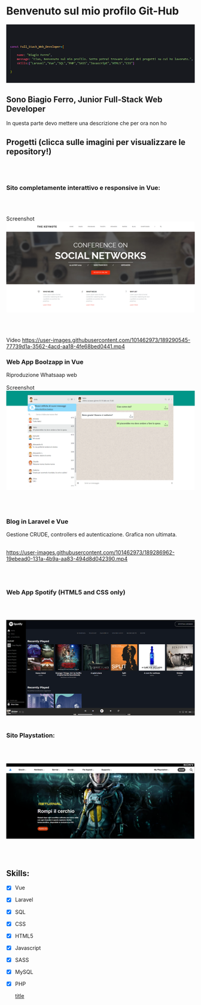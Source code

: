 # Benvenuto sul mio profilo Git-Hub


![header](images/idk.png)

## Sono Biagio Ferro, Junior Full-Stack Web Developer
In questa parte devo mettere una descrizione che per ora non ho

## Progetti (clicca sulle imagini per visualizzare le repository!)
 <br>
 <br>
   
    
### Sito completamente interattivo e responsive in Vue: 
<br>
<br>

Screenshot
[![midterm](images/site-1.png)](https://github.com/bia9400/proj-html-vuejs)

<br>
<br>

Video
https://user-images.githubusercontent.com/101462973/189290545-77739d1a-3562-4acd-aa18-4fe68bed0441.mp4



### Web App Boolzapp in Vue
Riproduzione Whatsaap web
<br>
<br>
Screenshot
[![whatsaap](images/whatsaap.png)](https://github.com/bia9400/vue-boolzapp)

<br>
<br>

### Blog in Laravel e Vue 
Gestione CRUDE, controllers ed autenticazione. Grafica non ultimata.
<br>
<br>

https://user-images.githubusercontent.com/101462973/189286962-19ebead0-131a-4b9a-aa83-494d8d042390.mp4

<br>
<br>

### Web App Spotify (HTML5 and CSS only) 
<br>
<br>

[![Spotify](images/spotify.png)](https://github.com/bia9400/html-css-spotifyweb)
<br>
<br>

### Sito Playstation:
<br>
<br>

[![Playstation](images/playstation.png)](https://github.com/bia9400/htmlcss-playstation)

<br>
<br>
	

## Skills:

- [x] Vue
- [x] Laravel
- [x] SQL
- [x] CSS
- [x] HTML5
- [x] Javascript
- [x] SASS
- [x] MySQL
- [x] PHP

	[title](https://www.example.com)
